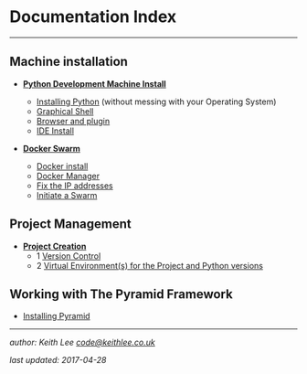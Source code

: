 # Documentation Index


----

## Machine installation

* **[Python Development Machine Install](DevelopmentMachineInstall.md)**
  * [Installing Python](Install-Python-3.6-on-Debian-for-development.md) (without messing with your Operating System)
  * [Graphical Shell](DevelopmentMachineInstall.md#InstallaGraphicalShell)
  * [Browser and plugin](DevelopmentMachineInstall.md#chromiumbrowserplugin)
  * [IDE Install](DevelopmentMachineInstall.md#IDE-Install)


* **[Docker Swarm](DockerSwarm.md)**
  * [Docker install](DockerSwarm.md#DockerInstall)
  * [Docker Manager](DockerSwarm.md#DockerManagerConfiguration)
  * [Fix the IP addresses](DockerSwarm.md#FixtheIPaddresses)
  * [Initiate a Swarm](DockerSwarm.md#InitiateaSwarm)


## Project Management

* **[Project Creation](CreatePythonProject.md)**
  * 1 [Version Control](CreateGit.md)
  * 2 [Virtual Environment(s) for the Project and Python versions](CreateVENV.md)


## Working with The Pyramid Framework

* [Installing Pyramid](InstallingPyramid.md)




----

*author: Keith Lee <code@keithlee.co.uk>*

*last updated: 2017-04-28*



